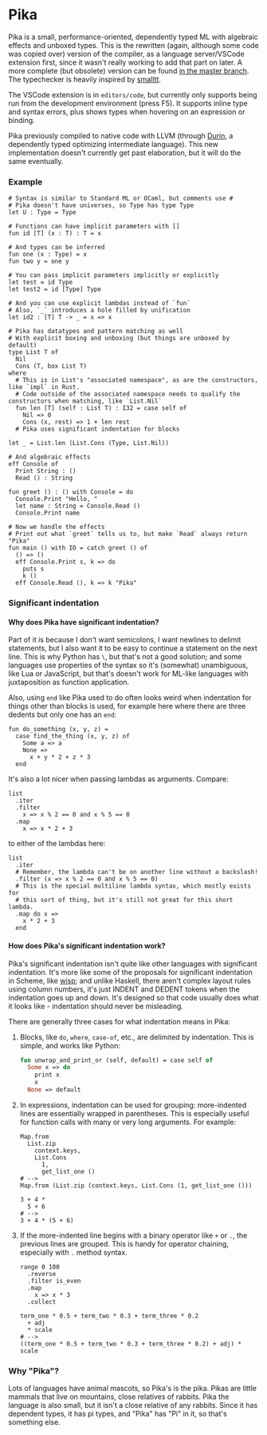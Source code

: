 # Pika
Pika is a small, performance-oriented, dependently typed ML with algebraic effects and unboxed types.
This is the rewritten (again, although some code was copied over) version of the compiler, as a language server/VSCode extension first, since it wasn't really working to add that part on later. A more complete (but obsolete) version can be found [in the master branch](https://github.com/tolziplohu/pika/tree/master).
The typechecker is heavily inspired by [smalltt](https://github.com/AndrasKovacs/smalltt).

The VSCode extension is in `editors/code`, but currently only supports being run from the development environment (press F5).
It supports inline type and syntax errors, plus shows types when hovering on an expression or binding.

Pika previously compiled to native code with LLVM (through [Durin](https://github.com/tolziplohu/durin), a dependently typed optimizing intermediate language).
This new implementation doesn't currently get past elaboration, but it will do the same eventually.

### Example
```cr
# Syntax is similar to Standard ML or OCaml, but comments use #
# Pika doesn't have universes, so Type has type Type
let U : Type = Type

# Functions can have implicit parameters with []
fun id [T] (x : T) : T = x

# And types can be inferred
fun one (x : Type) = x
fun two y = one y

# You can pass implicit parameters implicitly or explicitly
let test = id Type
let test2 = id [Type] Type

# And you can use explicit lambdas instead of `fun`
# Also, `_` introduces a hole filled by unification
let id2 : [T] T -> _ = x => x

# Pika has datatypes and pattern matching as well
# With explicit boxing and unboxing (but things are unboxed by default)
type List T of
  Nil
  Cons (T, box List T)
where
  # This is in List's "associated namespace", as are the constructors, like `impl` in Rust.
  # Code outside of the associated namespace needs to qualify the constructors when matching, like `List.Nil`
  fun len [T] (self : List T) : I32 = case self of
    Nil => 0
    Cons (x, rest) => 1 + len rest
  # Pika uses significant indentation for blocks

let _ = List.len (List.Cons (Type, List.Nil))

# And algebraic effects
eff Console of
  Print String : ()
  Read () : String

fun greet () : () with Console = do
  Console.Print "Hello, "
  let name : String = Console.Read ()
  Console.Print name

# Now we handle the effects
# Print out what `greet` tells us to, but make `Read` always return "Pika"
fun main () with IO = catch greet () of
  () => ()
  eff Console.Print s, k => do
    puts s
    k ()
  eff Console.Read (), k => k "Pika"
```

### Significant indentation

#### Why does Pika have significant indentation?

Part of it is because I don't want semicolons, I want newlines to delimit statements, but I also want it to be easy to continue a statement on the next line.
This is why Python has `\`, but that's not a good solution; and some languages use properties of the syntax so it's (somewhat) unambiguous, like Lua or JavaScript, but that's doesn't work for ML-like languages with juxtaposition as function application.

Also, using `end` like Pika used to do often looks weird when indentation for things other than blocks is used, for example here where there are three dedents but only one has an `end`:
```cr
fun do_something (x, y, z) =
  case find_the_thing (x, y, z) of
    Some a => a
    None =>
      x + y * 2 + z * 3
  end
```

It's also a lot nicer when passing lambdas as arguments. Compare:
```cr
list
  .iter
  .filter
    x => x % 2 == 0 and x % 5 == 0
  .map
    x => x * 2 + 3
```
to either of the lambdas here:
```cr
list
  .iter
  # Remember, the lambda can't be on another line without a backslash!
  .filter (x => x % 2 == 0 and x % 5 == 0)
  # This is the special multiline lambda syntax, which mostly exists for
  # this sort of thing, but it's still not great for this short lambda.
  .map do x =>
    x * 2 + 3
  end
```

#### How does Pika's significant indentation work?

Pika's significant indentation isn't quite like other languages with significant indentation.
It's more like some of the proposals for significant indentation in Scheme, like [wisp](https://srfi.schemers.org/srfi-119/); and unlike Haskell, there aren't complex layout rules using column numbers, it's just INDENT and DEDENT tokens when the indentation goes up and down.
It's designed so that code usually does what it looks like - indentation should never be misleading.

There are generally three cases for what indentation means in Pika:

1. Blocks, like `do`, `where`, `case-of`, etc., are delimited by indentation. This is simple, and works like Python:
    ```ml
    fun unwrap_and_print_or (self, default) = case self of
      Some x => do
        print x
        x
      None => default
    ```

2. In expressions, indentation can be used for grouping: more-indented lines are essentially wrapped in parentheses. This is especially useful for function calls with many or very long arguments. For example:
    ```cr
    Map.from
      List.zip
        context.keys,
        List.Cons
          1,
          get_list_one ()
    # -->
    Map.from (List.zip (context.keys, List.Cons (1, get_list_one ()))

    3 + 4 *
      5 + 6
    # -->
    3 + 4 * (5 + 6)
    ```

3. If the more-indented line begins with a binary operator like `+` or `.`, the previous lines are grouped. This is handy for operator chaining, especially with `.` method syntax.
    ```cr
    range 0 100
      .reverse
      .filter is_even
      .map
        x => x * 3
      .collect

    term_one * 0.5 + term_two * 0.3 + term_three * 0.2
      + adj
      * scale
    # -->
    ((term_one * 0.5 + term_two * 0.3 + term_three * 0.2) + adj) * scale
    ```


### Why "Pika"?
Lots of languages have animal mascots, so Pika's is the pika.
Pikas are little mammals that live on mountains, close relatives of rabbits.
Pika the language is also small, but it isn't a close relative of any rabbits.
Since it has dependent types, it has pi types, and "Pika" has "Pi" in it, so that's something else.
